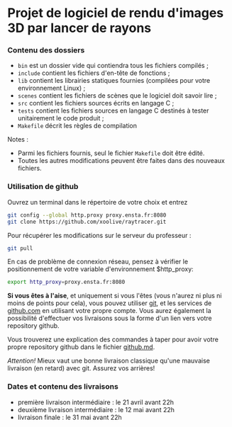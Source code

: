 Projet de logiciel de rendu d'images 3D par lancer de rayons
============================================================

### Contenu des dossiers

 - ```bin``` est un dossier vide qui contiendra tous les fichiers compilés ;
 - ```include``` contient les fichiers d'en-tête de fonctions ;
 - ```lib``` contient les librairies statiques fournies (compilées pour votre environnement Linux) ;
 - ```scenes``` contient les fichiers de scènes que le logiciel doit savoir lire ;
 - ```src``` contient les fichiers sources écrits en langage C ;
 - ```tests``` contient les fichiers sources en langage C destinés à tester unitairement le code produit ;
 - ```Makefile``` décrit les règles de compilation

Notes :
 - Parmi les fichiers fournis, seul le fichier ```Makefile``` doit être édité.
 - Toutes les autres modifications peuvent être faites dans des nouveaux fichiers.

### Utilisation de github

Ouvrez un terminal dans le répertoire de votre choix et entrez
```sh
git config --global http.proxy proxy.ensta.fr:8080
git clone https://github.com/xoolive/raytracer.git
```

Pour récupérer les modifications sur le serveur du professeur :
```sh
git pull
```

En cas de problème de connexion réseau, pensez à vérifier le positionnement de votre variable d'environnement $http_proxy:
```sh
export http_proxy=proxy.ensta.fr:8080
```

**Si vous êtes à l'aise**, et uniquement si vous l'êtes (vous n'aurez ni plus ni moins de points pour cela), vous pouvez utiliser [git](http://git-scm.com/), et les services de [github.com](http://github.com) en utilisant votre propre compte. Vous aurez également la possibilité d'effectuer vos livraisons sous la forme d'un lien vers votre repository github.

Vous trouverez une explication des commandes à taper pour avoir votre propre
repository github dans le fichier [github.md](github.md).

_Attention!_ Mieux vaut une bonne livraison classique qu'une mauvaise livraison
(en retard) avec git. Assurez vos arrières!

### Dates et contenu des livraisons

 - première livraison intermédiaire : le 21 avril avant 22h
 - deuxième livraison intermédiaire : le 12 mai avant 22h
 - livraison finale : le 31 mai avant 22h

